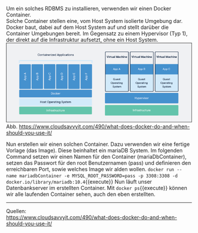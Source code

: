 Um ein solches RDBMS zu installieren, verwenden wir einen Docker Container.  
Solche Container stellen eine, vom Host System isolierte Umgebung dar. Docker baut, dabei auf dem Host System auf und stellt darüber die Container Umgebungen bereit. Im Gegensatz zu einem Hypervisor (Typ 1), der direkt auf die Infrastruktur aufsetzt, ohne ein Host System. 
![Docker Container](https://raw.githubusercontent.com/mhh008/katacoda-scenarios/main/assets/docker.png)
Abb. https://www.cloudsavvyit.com/490/what-does-docker-do-and-when-should-you-use-it/

Nun erstellen wir einen solchen Container.
Dazu verwenden wir eine fertige Vorlage (das Image). Diese beinhaltet ein mariaDB System. Im folgenden Command setzen wir einen Namen für den Container (mariaDbContainer), setzen das Passwort für den root Benutzernamen (pass) und definieren den erreichbaren Port, sowie welches Image wir alden wollen. 
`docker run --name mariadbContainer -e MYSQL_ROOT_PASSWORD=pass -p 3308:3308 -d docker.io/library/mariadb:10.4`{{execute}}
Nun läuft unser Datenbankserver im erstellten Container. Mit `docker ps`{{execute}} können wir alle laufenden Container sehen, auch den eben erstellten.

---
Quellen:  
https://www.cloudsavvyit.com/490/what-does-docker-do-and-when-should-you-use-it/

